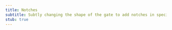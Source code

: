 ```yaml
---
title: Notches
subtitle: Subtly changing the shape of the gate to add notches in specific places makes hitting certain analog values easier.
stub: true
---
```

